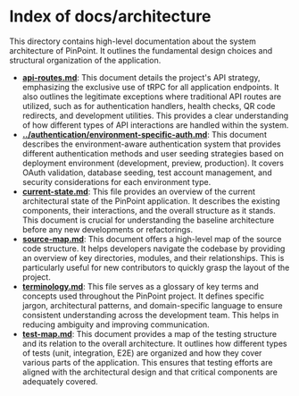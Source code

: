 # Index of docs/architecture

This directory contains high-level documentation about the system architecture of PinPoint. It outlines the fundamental design choices and structural organization of the application.

- **[api-routes.md](./api-routes.md)**: This document details the project's API strategy, emphasizing the exclusive use of tRPC for all application endpoints. It also outlines the legitimate exceptions where traditional API routes are utilized, such as for authentication handlers, health checks, QR code redirects, and development utilities. This provides a clear understanding of how different types of API interactions are handled within the system.
- **[../authentication/environment-specific-auth.md](../authentication/environment-specific-auth.md)**: This document describes the environment-aware authentication system that provides different authentication methods and user seeding strategies based on deployment environment (development, preview, production). It covers OAuth validation, database seeding, test account management, and security considerations for each environment type.
- **[current-state.md](./current-state.md)**: This file provides an overview of the current architectural state of the PinPoint application. It describes the existing components, their interactions, and the overall structure as it stands. This document is crucial for understanding the baseline architecture before any new developments or refactorings.
- **[source-map.md](./source-map.md)**: This document offers a high-level map of the source code structure. It helps developers navigate the codebase by providing an overview of key directories, modules, and their relationships. This is particularly useful for new contributors to quickly grasp the layout of the project.
- **[terminology.md](./terminology.md)**: This file serves as a glossary of key terms and concepts used throughout the PinPoint project. It defines specific jargon, architectural patterns, and domain-specific language to ensure consistent understanding across the development team. This helps in reducing ambiguity and improving communication.
- **[test-map.md](./test-map.md)**: This document provides a map of the testing structure and its relation to the overall architecture. It outlines how different types of tests (unit, integration, E2E) are organized and how they cover various parts of the application. This ensures that testing efforts are aligned with the architectural design and that critical components are adequately covered.
